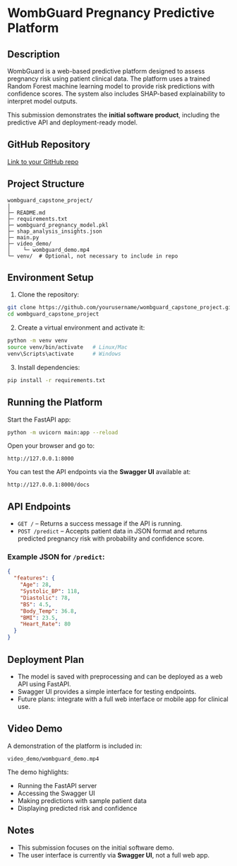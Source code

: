 
# WombGuard Pregnancy Predictive Platform

## Description
WombGuard is a web-based predictive platform designed to assess pregnancy risk using patient clinical data. The platform uses a trained Random Forest machine learning model to provide risk predictions with confidence scores. The system also includes SHAP-based explainability to interpret model outputs.

This submission demonstrates the **initial software product**, including the predictive API and deployment-ready model.

## GitHub Repository
[Link to your GitHub repo](https://github.com/yourusername/wombguard_capstone_project)

## Project Structure
```
wombguard_capstone_project/
│
├─ README.md
├─ requirements.txt
├─ wombguard_pregnancy_model.pkl
├─ shap_analysis_insights.json
├─ main.py
├─ video_demo/
│    └─ wombguard_demo.mp4
└─ venv/  # Optional, not necessary to include in repo

````

## Environment Setup
1. Clone the repository:
```bash
git clone https://github.com/yourusername/wombguard_capstone_project.git
cd wombguard_capstone_project
````

2. Create a virtual environment and activate it:

```bash
python -m venv venv
source venv/bin/activate   # Linux/Mac
venv\Scripts\activate      # Windows
```

3. Install dependencies:

```bash
pip install -r requirements.txt
```

## Running the Platform

Start the FastAPI app:

```bash
python -m uvicorn main:app --reload
```

Open your browser and go to:

```
http://127.0.0.1:8000
```

You can test the API endpoints via the **Swagger UI** available at:

```
http://127.0.0.1:8000/docs
```

## API Endpoints

* `GET /` – Returns a success message if the API is running.
* `POST /predict` – Accepts patient data in JSON format and returns predicted pregnancy risk with probability and confidence score.

### Example JSON for `/predict`:

```json
{
  "features": {
    "Age": 28,
    "Systolic_BP": 118,
    "Diastolic": 78,
    "BS": 4.5,
    "Body_Temp": 36.8,
    "BMI": 23.5,
    "Heart_Rate": 80
  }
}
```

## Deployment Plan

* The model is saved with preprocessing and can be deployed as a web API using FastAPI.
* Swagger UI provides a simple interface for testing endpoints.
* Future plans: integrate with a full web interface or mobile app for clinical use.

## Video Demo

A demonstration of the platform is included in:

```
video_demo/wombguard_demo.mp4
```

The demo highlights:

* Running the FastAPI server
* Accessing the Swagger UI
* Making predictions with sample patient data
* Displaying predicted risk and confidence

## Notes

* This submission focuses on the initial software demo.
* The user interface is currently via **Swagger UI**, not a full web app.

```

```
